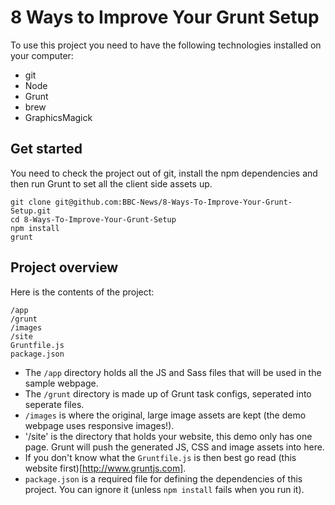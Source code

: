 # 8 Ways to Improve Your Grunt Setup

To use this project you need to have the following technologies installed on your computer:

* git
* Node
* Grunt
* brew
* GraphicsMagick

## Get started

You need to check the project out of git, install the npm dependencies and then run Grunt to set all the client side assets up.

```
git clone git@github.com:BBC-News/8-Ways-To-Improve-Your-Grunt-Setup.git
cd 8-Ways-To-Improve-Your-Grunt-Setup
npm install
grunt
```

## Project overview

Here is the contents of the project:

```
/app
/grunt
/images
/site
Gruntfile.js
package.json
```

* The `/app` directory holds all the JS and Sass files that will be used in the sample webpage.
* The `/grunt` directory is made up of Grunt task configs, seperated into seperate files.
* `/images` is where the original, large image assets are kept (the demo webpage uses responsive images!).
* '/site' is the directory that holds your website, this demo only has one page.  Grunt will push the generated JS, CSS and image assets into here.
* If you don't know what the `Gruntfile.js` is then best go read (this website first)[http://www.gruntjs.com].
* `package.json` is a required file for defining the dependencies of this project.  You can ignore it (unless `npm install` fails when you run it).